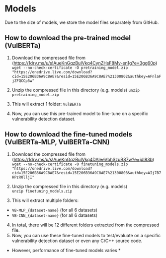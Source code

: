 # Models

Due to the size of models, we store the model files separately from GitHub.

## How to download the pre-trained model (VulBERTa)

1. Download the compressed file from (https://1drv.ms/u/s!AueKnGqzBuIVkq4CynZHsF8Mv-en1g?e=3gg60p)  
`wget --no-check-certificate -O pretraining_model.zip "https://onedrive.live.com/download?cid=15E206B36A9C8AE7&resid=15E206B36A9C8AE7%21300802&authkey=AFnlaFjZFQCCp5w"`  
	
3. Unzip the compressed file in this directory (e.g. models)
	`unzip pretraining_model.zip`

4. This will extract 1 folder: `VulBERTa`
5. Now, you can use this pre-trained model to fine-tune on a specific vulnerability detection dataset.


## How to download the fine-tuned models (VulBERTa-MLP, VulBERTa-CNN)

1. Download the compressed file from (https://1drv.ms/u/s!AueKnGqzBuIVkq4DAleeVbhSzuB87w?e=jdI83b)  
`wget --no-check-certificate -O finetuning_models.zip "https://onedrive.live.com/download?cid=15E206B36A9C8AE7&resid=15E206B36A9C8AE7%21300803&authkey=AIj7B7HPzR0lljI"`  

2. Unzip the compressed file in this directory (e.g. models)  
	`unzip finetuning_models.zip`

3. This will extract multiple folders:

* `VB-MLP_{dataset-name}` (for all 6 datasets)
* `VB-CNN_{dataset-name}` (for all 6 datasets)

4. In total, there will be 12 different folders extracted from the compressed file.
5. Now, you can use these fine-tuned models to test/evaluate on a specific vulnerability detection dataset or even any C/C++ source code.

* However, performance of fine-tuned models varies *
